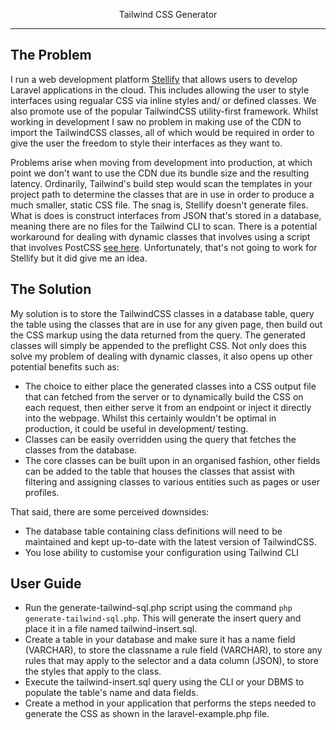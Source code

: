 <p align="center">Tailwind CSS Generator</p>

---

## The Problem

I run a web development platform [Stellify](https://stellisoft.com) that allows users to develop Laravel applications in the cloud. This includes allowing the user to style interfaces using regualar CSS via inline styles and/ or defined classes. We also promote use of the popular TailwindCSS utility-first framework. Whilst working in development I saw no problem in making use of the CDN to import the TailwindCSS classes, all of which would be required in order to give the user the freedom to style their interfaces as they want to. 

Problems arise when moving from development into production, at which point we don't want to use the CDN due its bundle size and the resulting latency. Ordinarily, Tailwind's build step would scan the templates in your project path to determine the classes that are in use in order to produce a much smaller, static CSS file. The snag is, Stellify doesn't generate files. What is does is construct interfaces from JSON that's stored in a database, meaning there are no files for the Tailwind CLI to scan. There is a potential workaround for dealing with dynamic classes that involves using a script that involves PostCSS [see here](https://github.com/tailwindlabs/tailwindcss/discussions/14636#discussioncomment-10895673). Unfortunately, that's not going to work for Stellify but it did give me an idea.

## The Solution

My solution is to store the TailwindCSS classes in a database table, query the table using the classes that are in use for any given page, then build out the CSS markup using the data returned from the query. The generated classes will simply be appended to the preflight CSS. Not only does this solve my problem of dealing with dynamic classes, it also opens up other potential benefits such as:

- The choice to either place the generated classes into a CSS output file that can fetched from the server or to dynamically build the CSS on each request, then either serve it from an endpoint or inject it directly into the webpage. Whilst this certainly wouldn't be optimal in production, it could be useful in development/ testing.
- Classes can be easily overridden using the query that fetches the classes from the database.
- The core classes can be built upon in an organised fashion, other fields can be added to the table that houses the classes that assist with filtering and assigning classes to various entities such as pages or user profiles.

That said, there are some perceived downsides:

- The database table containing class definitions will need to be maintained and kept up-to-date with the latest version of TailwindCSS.
- You lose ability to customise your configuration using Tailwind CLI

## User Guide

- Run the generate-tailwind-sql.php script using the command `php generate-tailwind-sql.php`. This will generate the insert query and place it in a file named tailwind-insert.sql.
- Create a table in your database and make sure it has a name field (VARCHAR), to store the classname a rule field (VARCHAR), to store any rules that may apply to the selector and a data column (JSON), to store the styles that apply to the class.
- Execute the tailwind-insert.sql query using the CLI or your DBMS to populate the table's name and data fields.
- Create a method in your application that performs the steps needed to generate the CSS as shown in the laravel-example.php file.
